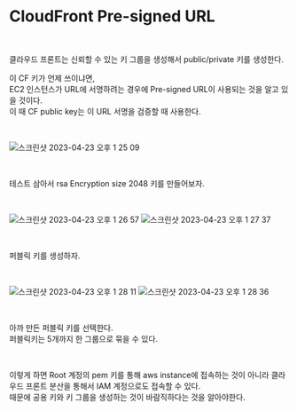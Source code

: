 # CloudFront Pre-signed URL

<br>

클라우드 프론트는 신뢰할 수 있는 키 그룹을 생성해서 public/private 키를 생성한다.  

이 CF 키가 언제 쓰이냐면,  
EC2 인스턴스가 URL에 서명하려는 경우에 Pre-signed URL이 사용되는 것을 알고 있을 것이다.  
이 때 CF public key는 이 URL 서명을 검증할 때 사용한다.

<br>

![스크린샷 2023-04-23 오후 1 25 09](https://user-images.githubusercontent.com/81137234/233819791-f4d28c2d-4512-42a1-a5a3-80a081f6b00a.png)

<br>

테스트 삼아서 rsa Encryption size 2048 키를 만들어보자.

<br>

![스크린샷 2023-04-23 오후 1 26 57](https://user-images.githubusercontent.com/81137234/233819827-00b0816e-3a43-4967-9482-e5abc76b3643.png)
![스크린샷 2023-04-23 오후 1 27 37](https://user-images.githubusercontent.com/81137234/233819843-f6c6df48-87a7-4b65-9ba0-79a498ed6c26.png)

<br>

퍼블릭 키를 생성하자.

<br>

![스크린샷 2023-04-23 오후 1 28 11](https://user-images.githubusercontent.com/81137234/233819863-324246b3-9a92-446d-a481-78419d037582.png)
![스크린샷 2023-04-23 오후 1 28 36](https://user-images.githubusercontent.com/81137234/233819874-98bfe364-501f-4f0d-a864-679716330200.png)

<br>

아까 만든 퍼블릭 키를 선택한다.  
퍼블릭키는 5개까지 한 그룹으로 묶을 수 있다.

<br>

이렇게 하면 Root 계정의 pem 키를 통해 aws instance에 접속하는 것이 아니라 클라우드 프론트 분산을 통해서 IAM 계정으로도 접속할 수 있다.  
때문에 공용 키와 키 그룹을 생성하는 것이 바람직하다는 것을 알아야한다.

<br>
